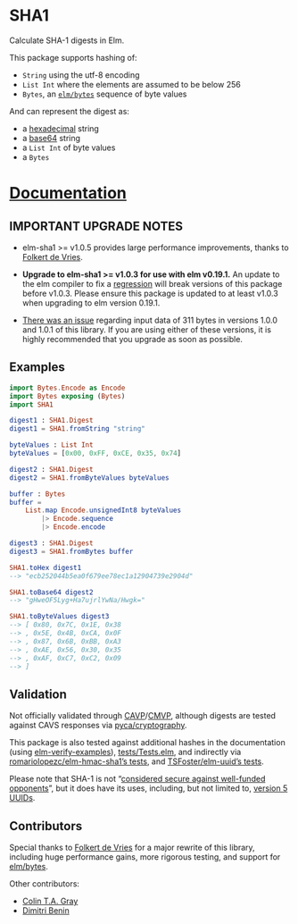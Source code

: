 # SHA1

Calculate SHA-1 digests in Elm.

This package supports hashing of:

* `String` using the utf-8 encoding
* `List Int` where the elements are assumed to be below 256
* `Bytes`, an [`elm/bytes`][elm/bytes] sequence of byte values

And can represent the digest as:

* a [hexadecimal] string
* a [base64] string
* a `List Int` of byte values
* a `Bytes`

[hexadecimal]: https://en.wikipedia.org/wiki/Hexadecimal
[base64]: https://en.wikipedia.org/wiki/Base64

# [Documentation](https://package.elm-lang.org/packages/TSFoster/elm-sha1/latest/SHA1)

## IMPORTANT UPGRADE NOTES

- elm-sha1 >= v1.0.5 provides large performance improvements, thanks to [Folkert de Vries].

- **Upgrade to elm-sha1 >= v1.0.3 for use with elm v0.19.1.** An update to the
  elm compiler to fix a [regression][issue-1945] will break versions of this
  package before v1.0.3. Please ensure this package is updated to at least v1.0.3
  when upgrading to elm version 0.19.1.

- [There was an issue][issue-2] regarding input data of 311 bytes in versions
  1.0.0 and 1.0.1 of this library. If you are using either of these versions, it
  is highly recommended that you upgrade as soon as possible.

[Folkert de Vries]: https://github.com/folkertdev
[issue-2]: https://github.com/TSFoster/elm-sha1/issues/2
[issue-1945]: https://github.com/elm/compiler/issues/1945

## Examples

```elm
import Bytes.Encode as Encode
import Bytes exposing (Bytes)
import SHA1

digest1 : SHA1.Digest
digest1 = SHA1.fromString "string"

byteValues : List Int
byteValues = [0x00, 0xFF, 0xCE, 0x35, 0x74]

digest2 : SHA1.Digest
digest2 = SHA1.fromByteValues byteValues

buffer : Bytes
buffer =
    List.map Encode.unsignedInt8 byteValues
        |> Encode.sequence
        |> Encode.encode

digest3 : SHA1.Digest
digest3 = SHA1.fromBytes buffer

SHA1.toHex digest1
--> "ecb252044b5ea0f679ee78ec1a12904739e2904d"

SHA1.toBase64 digest2
--> "gHweOF5Lyg+Ha7ujrlYwNa/Hwgk="

SHA1.toByteValues digest3
--> [ 0x80, 0x7C, 0x1E, 0x38
--> , 0x5E, 0x4B, 0xCA, 0x0F
--> , 0x87, 0x6B, 0xBB, 0xA3
--> , 0xAE, 0x56, 0x30, 0x35
--> , 0xAF, 0xC7, 0xC2, 0x09
--> ]
```

## Validation

Not officially validated through [CAVP]/[CMVP], although digests are tested against CAVS responses via [pyca/cryptography].

This package is also tested against additional hashes in the documentation (using [elm-verify-examples]), [tests/Tests.elm], and indirectly via [romariolopezc/elm-hmac-sha1’s tests][hmac-tests], and [TSFoster/elm-uuid’s tests][uuid-tests].

Please note that SHA-1 is not “[considered secure against well-funded opponents][sha1-wiki]”, but it does have its uses, including, but not limited to, [version 5 UUIDs][uuid-use].

[CAVP]: https://csrc.nist.gov/projects/cryptographic-algorithm-validation-program
[CMVP]: https://csrc.nist.gov/projects/cryptographic-module-validation-program
[pyca/cryptography]: https://github.com/pyca/cryptography/tree/master/vectors/cryptography_vectors/hashes/SHA1

[elm-verify-examples]: https://github.com/stoeffel/elm-verify-examples
[tests/Tests.elm]: https://github.com/TSFoster/elm-sha1/blob/master/tests/Tests.elm
[hmac-tests]: https://github.com/romariolopezc/elm-hmac-sha1/blob/master/tests/HmacSha1Test.elm
[uuid-tests]: https://github.com/TSFoster/elm-uuid/blob/2.2.0/tests/Tests.elm

[sha1-wiki]: https://en.wikipedia.org/wiki/SHA-1
[uuid-use]: https://package.elm-lang.org/packages/TSFoster/elm-uuid/latest/UUID#childNamed


## Contributors

Special thanks to [Folkert de Vries](https://github.com/folkertdev) for a major rewrite of this library, including huge performance gains, more rigorous testing, and support for [elm/bytes].

Other contributors:

* [Colin T.A. Gray](https://github.com/colinta)
* [Dimitri Benin](https://github.com/BendingBender)


[elm/bytes]: https://package.elm-lang.org/packages/elm/bytes/latest/
